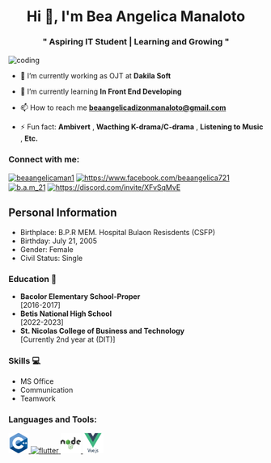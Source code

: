 <h1 align="center">Hi 👋, I'm Bea Angelica Manaloto</h1>
<h3 align="center">" Aspiring IT Student | Learning and Growing "</h3>
<img align="center" alt="coding" src="https://media3.giphy.com/media/v1.Y2lkPTc5MGI3NjExczlzMGFuNHl5bWh4ZGNlejk2YjR0Mmg3d2gzdDl4ZTZleWhqZ2RicCZlcD12MV9pbnRlcm5hbF9naWZfYnlfaWQmY3Q9Zw/3oKIPnAiaMCws8nOsE/giphy.gif">

- 🔭 I’m currently working as OJT at **Dakila Soft**

- 🌱 I’m currently learning **In Front End Developing**

- 📫 How to reach me **beaangelicadizonmanaloto@gmail.com**

- ⚡ Fun fact: **Ambivert** , **Wacthing K-drama/C-drama** , **Listening to Music** , **Etc.**


<h3 align="left">Connect with me:</h3>
<p align="left">
<a href="https://twitter.com/beaangelicaman1" target="blank"><img align="center" src="https://raw.githubusercontent.com/rahuldkjain/github-profile-readme-generator/master/src/images/icons/Social/twitter.svg" alt="beaangelicaman1" height="30" width="40" /></a>
<a href="https://fb.com/bea angelica manaloto" target="blank"><img align="center" src="https://raw.githubusercontent.com/rahuldkjain/github-profile-readme-generator/master/src/images/icons/Social/facebook.svg" alt="https://www.facebook.com/beaangelica721" height="30" width="40" /></a>
<a href="https://instagram.com/b.a.m_21" target="blank"><img align="center" src="https://raw.githubusercontent.com/rahuldkjain/github-profile-readme-generator/master/src/images/icons/Social/instagram.svg" alt="b.a.m_21" height="30" width="40" /></a>
<a href="https://discord.gg/https://discord.com/invite/XFvSqMvE" target="blank"><img align="center" src="https://raw.githubusercontent.com/rahuldkjain/github-profile-readme-generator/master/src/images/icons/Social/discord.svg" alt="https://discord.com/invite/XFvSqMvE" height="30" width="40" /></a>
</p>

 <h2>Personal Information</h2>
            <ul>
                <li>Birthplace:    B.P.R MEM. Hospital Bulaon Resisdents (CSFP)</li>
                <li>Birthday: July 21, 2005 </li>
                <li>Gender: Female</li>
                <li>Civil Status: Single </li>
            </ul>

 <div class="section">
            <h3>Education 📒</h3>
            <ul>
                  <li>  <strong> Bacolor Elementary School-Proper </strong><br>
                    [2016-2017] </li>
                   <li> <strong> Betis National High School </strong> <br>
                     [2022-2023] </li> 
                  <li><strong> St. Nicolas College of Business and Technology </strong> <br>
                     [Currently 2nd year at (DIT)]</li>  
            </ul>
        </div>
 <h3>Skills 💻</h3>
            <ul>
                <li> MS Office</li>
                <li> Communication</li>
                <li> Teamwork </li>
            </ul>
<h3 align="left">Languages and Tools:</h3>
<p align="left"> <a href="https://www.w3schools.com/cpp/" target="_blank" rel="noreferrer"> <img src="https://raw.githubusercontent.com/devicons/devicon/master/icons/cplusplus/cplusplus-original.svg" alt="cplusplus" width="40" height="40"/> </a> <a href="https://flutter.dev" target="_blank" rel="noreferrer"> <img src="https://www.vectorlogo.zone/logos/flutterio/flutterio-icon.svg" alt="flutter" width="40" height="40"/> </a> <a href="https://nodejs.org" target="_blank" rel="noreferrer"> <img src="https://raw.githubusercontent.com/devicons/devicon/master/icons/nodejs/nodejs-original-wordmark.svg" alt="nodejs" width="40" height="40"/> </a> <a href="https://vuejs.org/" target="_blank" rel="noreferrer"> <img src="https://raw.githubusercontent.com/devicons/devicon/master/icons/vuejs/vuejs-original-wordmark.svg" alt="vuejs" width="40" height="40"/> </a> </p>
